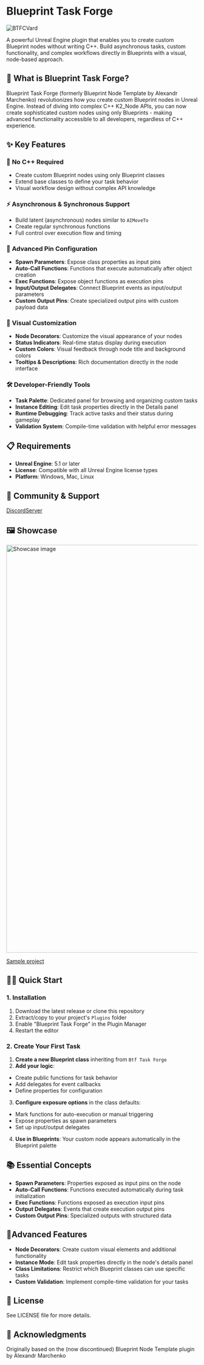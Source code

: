 # Blueprint Task Forge

![BTFCVard](https://github.com/user-attachments/assets/ca80110d-f518-48b7-98e9-ce97faf13465)

A powerful Unreal Engine plugin that enables you to create custom Blueprint nodes without writing C++. Build asynchronous tasks, custom functionality, and complex workflows directly in Blueprints with a visual, node-based approach.

## 🚀 What is Blueprint Task Forge?

Blueprint Task Forge (formerly Blueprint Node Template by Alexandr Marchenko) revolutionizes how you create custom Blueprint nodes in Unreal Engine. Instead of diving into complex C++ K2_Node APIs, you can now create sophisticated custom nodes using only Blueprints - making advanced functionality accessible to all developers, regardless of C++ experience.

## ✨ Key Features

### 🎯 **No C++ Required**
- Create custom Blueprint nodes using only Blueprint classes
- Extend base classes to define your task behavior
- Visual workflow design without complex API knowledge

### ⚡ **Asynchronous & Synchronous Support**
- Build latent (asynchronous) nodes similar to `AIMoveTo`
- Create regular synchronous functions
- Full control over execution flow and timing

### 🔌 **Advanced Pin Configuration**
- **Spawn Parameters**: Expose class properties as input pins
- **Auto-Call Functions**: Functions that execute automatically after object creation
- **Exec Functions**: Expose object functions as execution pins
- **Input/Output Delegates**: Connect Blueprint events as input/output parameters
- **Custom Output Pins**: Create specialized output pins with custom payload data

### 🎨 **Visual Customization**
- **Node Decorators**: Customize the visual appearance of your nodes
- **Status Indicators**: Real-time status display during execution
- **Custom Colors**: Visual feedback through node title and background colors
- **Tooltips & Descriptions**: Rich documentation directly in the node interface

### 🛠️ **Developer-Friendly Tools**
- **Task Palette**: Dedicated panel for browsing and organizing custom tasks
- **Instance Editing**: Edit task properties directly in the Details panel
- **Runtime Debugging**: Track active tasks and their status during gameplay
- **Validation System**: Compile-time validation with helpful error messages

## 📋 Requirements

- **Unreal Engine**: 5.1 or later
- **License**: Compatible with all Unreal Engine license types
- **Platform**: Windows, Mac, Linux

## 💬 Community & Support
[DiscordServer](https://discord.gg/VgMQKhWcmz)

## 🖼️ Showcase
<img width="1888" height="1071" alt="Showcase image" src="https://github.com/user-attachments/assets/aa73fd16-4142-4ccd-9b28-c35cf701637e" />

[Sample project](https://github.com/CommitAndChill/BlueprintTaskForge_Samples)

## 🏃‍♂️ Quick Start

### 1. Installation
1. Download the latest release or clone this repository
2. Extract/copy to your project's `Plugins` folder
3. Enable "Blueprint Task Forge" in the Plugin Manager
4. Restart the editor

### 2. Create Your First Task

1. **Create a new Blueprint class** inheriting from `Btf Task Forge`
2. **Add your logic**:
  - Create public functions for task behavior
  - Add delegates for event callbacks
  - Define properties for configuration
3. **Configure exposure options** in the class defaults:
  - Mark functions for auto-execution or manual triggering
  - Expose properties as spawn parameters
  - Set up input/output delegates
4. **Use in Blueprints**: Your custom node appears automatically in the Blueprint palette

## 📚 Essential Concepts
- **Spawn Parameters**: Properties exposed as input pins on the node
- **Auto-Call Functions**: Functions executed automatically during task initialization
- **Exec Functions**: Functions exposed as execution input pins
- **Output Delegates**: Events that create execution output pins
- **Custom Output Pins**: Specialized outputs with structured data

## 🎯Advanced Features
- **Node Decorators**: Create custom visual elements and additional functionality
- **Instance Mode**: Edit task properties directly in the node's details panel
- **Class Limitations**: Restrict which Blueprint classes can use specific tasks
- **Custom Validation**: Implement compile-time validation for your tasks

## 📄 License
See LICENSE file for more details.

## 🙏 Acknowledgments
Originally based on the (now discontinued) Blueprint Node Template plugin by Alexandr Marchenko
